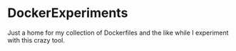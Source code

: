 # DockerExperiments
Just a home for my collection of Dockerfiles and the like while I experiment with this crazy tool.
